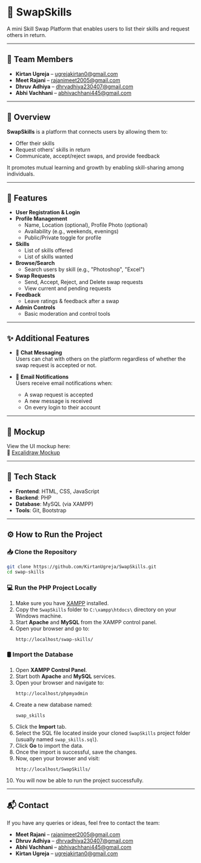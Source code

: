 # 🔄 SwapSkills

A mini Skill Swap Platform that enables users to list their skills and request others in return.

---

## 👥 Team Members

- **Kirtan Ugreja** – ugrejakirtan0@gmail.com  
- **Meet Rajani** – rajanimeet2005@gmail.com  
- **Dhruv Adhiya** – dhrvadhiya230407@gmail.com  
- **Abhi Vachhani** – abhivachhani445@gmail.com  

---

## 📝 Overview

**SwapSkills** is a platform that connects users by allowing them to:

- Offer their skills
- Request others' skills in return
- Communicate, accept/reject swaps, and provide feedback

It promotes mutual learning and growth by enabling skill-sharing among individuals.

---

## 🚀 Features

- **User Registration & Login**
- **Profile Management**
  - Name, Location (optional), Profile Photo (optional)
  - Availability (e.g., weekends, evenings)
  - Public/Private toggle for profile
- **Skills**
  - List of skills offered
  - List of skills wanted
- **Browse/Search**
  - Search users by skill (e.g., "Photoshop", "Excel")
- **Swap Requests**
  - Send, Accept, Reject, and Delete swap requests
  - View current and pending requests
- **Feedback**
  - Leave ratings & feedback after a swap
- **Admin Controls**
  - Basic moderation and control tools

---

## ✨ Additional Features

- 💬 **Chat Messaging**  
  Users can chat with others on the platform regardless of whether the swap request is accepted or not.

- 📧 **Email Notifications**  
  Users receive email notifications when:
  - A swap request is accepted  
  - A new message is received  
  - On every login to their account

---

## 🎨 Mockup

View the UI mockup here:  
🔗 [Excalidraw Mockup](https://link.excalidraw.com/l/65VNwvy7c4X/8bM86GXnnUN)

---

## 🧰 Tech Stack

- **Frontend**: HTML, CSS, JavaScript  
- **Backend**: PHP  
- **Database**: MySQL (via XAMPP)  
- **Tools**: Git, Bootstrap

---

## ⚙️ How to Run the Project

### 📥 Clone the Repository

```bash
git clone https://github.com/KirtanUgreja/SwapSkills.git
cd swap-skills
```

### 💻 Run the PHP Project Locally

1. Make sure you have [XAMPP](https://www.apachefriends.org/index.html) installed.
2. Copy the `SwapSkills` folder to `C:\xampp\htdocs\` directory on your Windows machine.
3. Start **Apache** and **MySQL** from the XAMPP control panel.
4. Open your browser and go to:
   ```
   http://localhost/swap-skills/
   ```

### 🛢️ Import the Database

1. Open **XAMPP Control Panel**.
2. Start both **Apache** and **MySQL** services.
3. Open your browser and navigate to:
   ```
   http://localhost/phpmyadmin
   ```
4. Create a new database named:
   ```
   swap_skills
   ```
5. Click the **Import** tab.
6. Select the SQL file located inside your cloned `SwapSkills` project folder (usually named `swap_skills.sql`).
7. Click **Go** to import the data.
8. Once the import is successful, save the changes.
9. Now, open your browser and visit:
   ```
   http://localhost/SwapSkills/
   ```
10. You will now be able to run the project successfully.

---

## 📬 Contact

If you have any queries or ideas, feel free to contact the team:

- **Meet Rajani** – rajanimeet2005@gmail.com  
- **Dhruv Adhiya** – dhrvadhiya230407@gmail.com  
- **Abhi Vachhani** – abhivachhani445@gmail.com  
- **Kirtan Ugreja** – ugrejakirtan0@gmail.com
